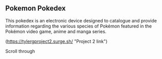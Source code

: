 

## Pokemon Pokedex
This pokedex is an electronic device designed to catalogue and provide information regarding the various species of Pokémon featured in the Pokémon video game, anime and manga series.

(https://tylergproject2.surge.sh/ "Project 2 link")


Scroll through 






